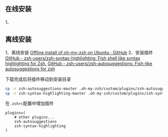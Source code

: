 ## 在线安装
1、

## 离线安装
1、离线安装
[Offline install of oh-my-zsh on Ubuntu · GitHub](https://gist.github.com/hewerthomn/65bb351bf950470f6c9e6aba8c0c04f1#file-install-oh-my-zsh-sh)
2、安装插件
[GitHub - zsh-users/zsh-syntax-highlighting: Fish shell like syntax highlighting for Zsh.](https://github.com/zsh-users/zsh-syntax-highlighting)
[GitHub - zsh-users/zsh-autosuggestions: Fish-like autosuggestions for zsh](https://github.com/zsh-users/zsh-autosuggestions)

下载完成后将插件移动到安装目录
```zsh
cp -r zsh-autosuggestions-master .oh-my-zsh/custom/plugins/zsh-autosuggestions
cp -r zsh-syntax-highlighting-master .oh-my-zsh/custom/plugins/zsh-syntax-highlighting
```

在`.zshrc`配置中增加插件
```
plugins=( 
    # other plugins...
    zsh-autosuggestions
    zsh-syntax-highlighting
)
```
